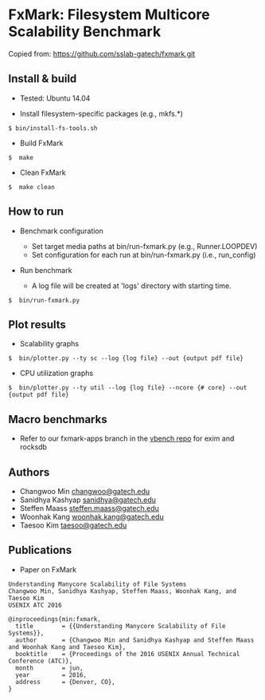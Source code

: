 FxMark: Filesystem Multicore Scalability Benchmark
==================================================

Copied from: https://github.com/sslab-gatech/fxmark.git

Install & build
---------------
- Tested: Ubuntu 14.04

- Install filesystem-specific packages (e.g., mkfs.*)
~~~~~~{.sh}
$ bin/install-fs-tools.sh
~~~~~~

- Build FxMark
~~~~~{.sh}
$  make
~~~~~

- Clean FxMark
~~~~~{.sh}
$  make clean
~~~~~


How to run
----------
- Benchmark configuration
    - Set target media paths at bin/run-fxmark.py (e.g., Runner.LOOPDEV)
    - Set configuration for each run at bin/run-fxmark.py (i.e., run_config)

- Run benchmark
    - A log file will be created at 'logs' directory with starting time.
~~~~~{.sh}
$  bin/run-fxmark.py
~~~~~


Plot results
----------
- Scalability graphs
~~~~~{.sh}
$  bin/plotter.py --ty sc --log {log file} --out {output pdf file}
~~~~~

- CPU utilization graphs
~~~~~{.sh}
$  bin/plotter.py --ty util --log {log file} --ncore {# core} --out {output pdf file}
~~~~~

Macro benchmarks
----------------

- Refer to our fxmark-apps branch in the [vbench repo](https://github.com/sslab-gatech/vbench) for exim and rocksdb


Authors
-------
- Changwoo Min <changwoo@gatech.edu>
- Sanidhya Kashyap <sanidhya@gatech.edu>
- Steffen Maass <steffen.maass@gatech.edu>
- Woonhak Kang <woonhak.kang@gatech.edu>
- Taesoo Kim <taesoo@gatech.edu>

Publications
------------
- Paper on FxMark
```
Understanding Manycore Scalability of File Systems
Changwoo Min, Sanidhya Kashyap, Steffen Maass, Woonhak Kang, and Taesoo Kim
USENIX ATC 2016

@inproceedings{min:fxmark,
  title        = {{Understanding Manycore Scalability of File Systems}},
  author       = {Changwoo Min and Sanidhya Kashyap and Steffen Maass and Woonhak Kang and Taesoo Kim},
  booktitle    = {Proceedings of the 2016 USENIX Annual Technical Conference (ATC)},
  month        = jun,
  year         = 2016,
  address      = {Denver, CO},
}
```
